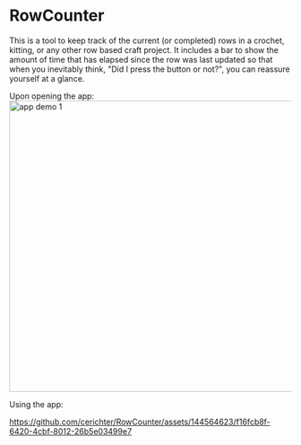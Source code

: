 # RowCounter

This is a tool to keep track of the current (or completed) rows in a crochet, kitting, or any other row based craft project. It includes a bar to show the amount of time that has elapsed 
since the row was last updated so that when you inevitably think, "Did I press the button or not?", you can reassure yourself at a glance. 

Upon opening the app:
<img width="519" alt="app demo 1" src="https://github.com/cerichter/RowCounter/assets/144564623/ae53656d-8bd0-49e8-9a4b-da4395d42bd5">

Using the app:


https://github.com/cerichter/RowCounter/assets/144564623/f16fcb8f-6420-4cbf-8012-26b5e03499e7

